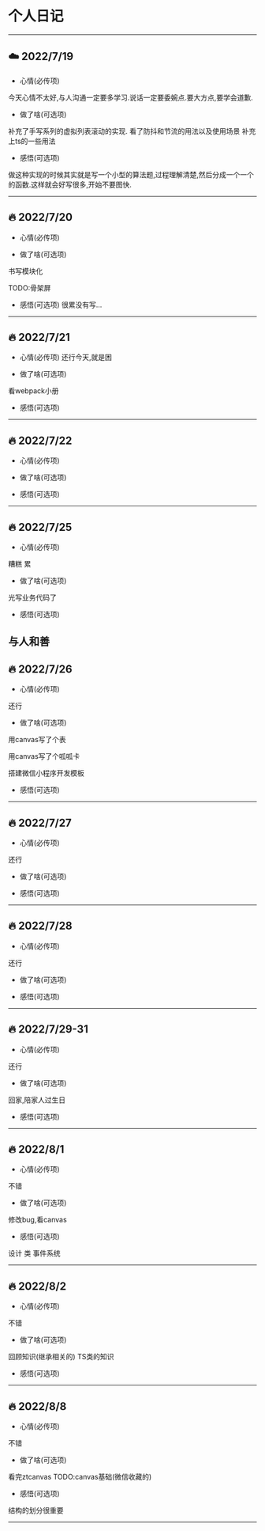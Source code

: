 # 个人日记

---
## ☁️ 2022/7/19 
- 心情(必传项)

今天心情不太好,与人沟通一定要多学习.说话一定要委婉点.要大方点,要学会道歉.

- 做了啥(可选项)

补充了手写系列的虚拟列表滚动的实现.
看了防抖和节流的用法以及使用场景
补充上ts的一些用法

- 感悟(可选项)

做这种实现的时候其实就是写一个小型的算法题,过程理解清楚,然后分成一个一个的函数.这样就会好写很多,开始不要图快.

---



## 🔥 2022/7/20 
- 心情(必传项)

- 做了啥(可选项)

书写模块化

TODO:骨架屏

- 感悟(可选项)
很累没有写...

---


## 🔥 2022/7/21 
- 心情(必传项)
还行今天,就是困

- 做了啥(可选项)

看webpack小册


- 感悟(可选项)

---

## 🔥 2022/7/22 
- 心情(必传项)


- 做了啥(可选项)



- 感悟(可选项)

---


## 🔥 2022/7/25 
- 心情(必传项)

糟糕 累

- 做了啥(可选项)

光写业务代码了

- 感悟(可选项)

与人和善
---

## 🔥 2022/7/26 
- 心情(必传项)

还行

- 做了啥(可选项)

用canvas写了个表

用canvas写了个呱呱卡

搭建微信小程序开发模板

- 感悟(可选项)

---


## 🔥 2022/7/27 
- 心情(必传项)

还行

- 做了啥(可选项)




- 感悟(可选项)

---

## 🔥 2022/7/28
- 心情(必传项)

还行

- 做了啥(可选项)




- 感悟(可选项)

---

## 🔥 2022/7/29-31
- 心情(必传项)

还行

- 做了啥(可选项)

回家,陪家人过生日


- 感悟(可选项)

---


## 🔥 2022/8/1
- 心情(必传项)

不错

- 做了啥(可选项)

修改bug,看canvas

- 感悟(可选项)

设计
类
事件系统

---


## 🔥 2022/8/2
- 心情(必传项)

不错

- 做了啥(可选项)

回顾知识(继承相关的)
TS类的知识

- 感悟(可选项)


---


## 🔥 2022/8/8
- 心情(必传项)

不错

- 做了啥(可选项)

看完ztcanvas
TODO:canvas基础(微信收藏的)

- 感悟(可选项)

结构的划分很重要


---